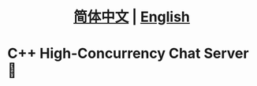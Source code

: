 # <div align="center"><b><a href="README_EN.md">简体中文</a> | <a href="README.md">English</a></b></div>

# C++ High-Concurrency Chat Server 🚀